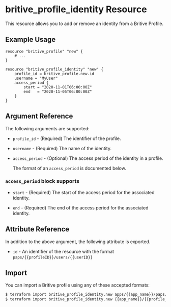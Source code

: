 # britive_profile_identity Resource

This resource allows you to add or remove an identity from a Britive Profile.

## Example Usage

```hcl
resource "britive_profile" "new" {
    # ...
}

resource "britive_profile_identity" "new" {
    profile_id = britive_profile.new.id
    username = "MyUser"
    access_period {
        start = "2020-11-01T06:00:00Z"
        end   = "2020-11-05T06:00:00Z"
    }
}
```

## Argument Reference

The following arguments are supported:

* `profile_id` - (Required) The identifier of the profile.

* `username` - (Required) The name of the identity.

* `access_period` - (Optional) The access period of the identity in a profile.

  The format of an `access_period` is documented below.

### `access_period` block supports

* `start` - (Required) The start of the access period for the associated identity.

* `end` - (Required) The end of the access period for the associated identity.

## Attribute Reference

In addition to the above argument, the following attribute is exported.

* `id` - An identifier of the resource with the format `paps/{{profileID}}/users/{{userID}}`

## Import

You can import a Britive profile using any of these accepted formats:

```sh
$ terraform import britive_profile_identity.new apps/{{app_name}}/paps/{{profile_name}}/users/{{username}}
$ terraform import britive_profile_identity.new {{app_name}}/{{profile_name}}/{{username}}
```
